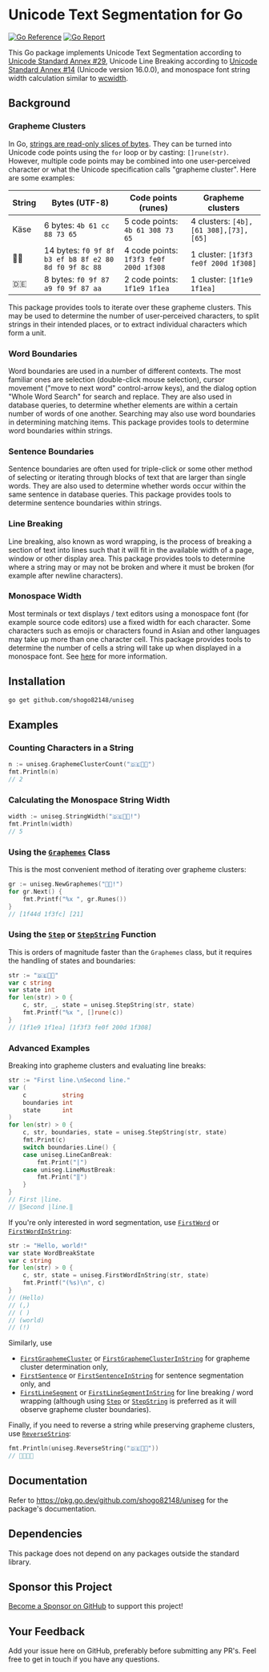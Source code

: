 # Unicode Text Segmentation for Go

[![Go Reference](https://pkg.go.dev/badge/github.com/shogo82148/uniseg.svg)](https://pkg.go.dev/github.com/shogo82148/uniseg)
[![Go Report](https://img.shields.io/badge/go%20report-A%2B-brightgreen.svg)](https://goreportcard.com/report/github.com/shogo82148/uniseg)

This Go package implements Unicode Text Segmentation according to [Unicode Standard Annex #29](https://www.unicode.org/reports/tr29/tr29-43.html), Unicode Line Breaking according to [Unicode Standard Annex #14](https://www.unicode.org/reports/tr14/tr14-51.html) (Unicode version 16.0.0), and monospace font string width calculation similar to [wcwidth](https://man7.org/linux/man-pages/man3/wcwidth.3.html).

## Background

### Grapheme Clusters

In Go, [strings are read-only slices of bytes](https://go.dev/blog/strings). They can be turned into Unicode code points using the `for` loop or by casting: `[]rune(str)`. However, multiple code points may be combined into one user-perceived character or what the Unicode specification calls "grapheme cluster". Here are some examples:

| String | Bytes (UTF-8)                                         | Code points (runes)                    | Grapheme clusters                     |
| ------ | ----------------------------------------------------- | -------------------------------------- | ------------------------------------- |
| Käse   | 6 bytes: `4b 61 cc 88 73 65`                          | 5 code points: `4b 61 308 73 65`       | 4 clusters: `[4b],[61 308],[73],[65]` |
| 🏳️‍🌈     | 14 bytes: `f0 9f 8f b3 ef b8 8f e2 80 8d f0 9f 8c 88` | 4 code points: `1f3f3 fe0f 200d 1f308` | 1 cluster: `[1f3f3 fe0f 200d 1f308]`  |
| 🇩🇪     | 8 bytes: `f0 9f 87 a9 f0 9f 87 aa`                    | 2 code points: `1f1e9 1f1ea`           | 1 cluster: `[1f1e9 1f1ea]`            |

This package provides tools to iterate over these grapheme clusters. This may be used to determine the number of user-perceived characters, to split strings in their intended places, or to extract individual characters which form a unit.

### Word Boundaries

Word boundaries are used in a number of different contexts. The most familiar ones are selection (double-click mouse selection), cursor movement ("move to next word" control-arrow keys), and the dialog option "Whole Word Search" for search and replace. They are also used in database queries, to determine whether elements are within a certain number of words of one another. Searching may also use word boundaries in determining matching items. This package provides tools to determine word boundaries within strings.

### Sentence Boundaries

Sentence boundaries are often used for triple-click or some other method of selecting or iterating through blocks of text that are larger than single words. They are also used to determine whether words occur within the same sentence in database queries. This package provides tools to determine sentence boundaries within strings.

### Line Breaking

Line breaking, also known as word wrapping, is the process of breaking a section of text into lines such that it will fit in the available width of a page, window or other display area. This package provides tools to determine where a string may or may not be broken and where it must be broken (for example after newline characters).

### Monospace Width

Most terminals or text displays / text editors using a monospace font (for example source code editors) use a fixed width for each character. Some characters such as emojis or characters found in Asian and other languages may take up more than one character cell. This package provides tools to determine the number of cells a string will take up when displayed in a monospace font. See [here](https://pkg.go.dev/github.com/shogo82148/uniseg#hdr-Monospace_Width) for more information.

## Installation

```bash
go get github.com/shogo82148/uniseg
```

## Examples

### Counting Characters in a String

```go
n := uniseg.GraphemeClusterCount("🇩🇪🏳️‍🌈")
fmt.Println(n)
// 2
```

### Calculating the Monospace String Width

```go
width := uniseg.StringWidth("🇩🇪🏳️‍🌈!")
fmt.Println(width)
// 5
```

### Using the [`Graphemes`](https://pkg.go.dev/github.com/shogo82148/uniseg#Graphemes) Class

This is the most convenient method of iterating over grapheme clusters:

```go
gr := uniseg.NewGraphemes("👍🏼!")
for gr.Next() {
	fmt.Printf("%x ", gr.Runes())
}
// [1f44d 1f3fc] [21]
```

### Using the [`Step`](https://pkg.go.dev/github.com/shogo82148/uniseg#Step) or [`StepString`](https://pkg.go.dev/github.com/shogo82148/uniseg#StepString) Function

This is orders of magnitude faster than the `Graphemes` class, but it requires the handling of states and boundaries:

```go
str := "🇩🇪🏳️‍🌈"
var c string
var state int
for len(str) > 0 {
	c, str, _, state = uniseg.StepString(str, state)
	fmt.Printf("%x ", []rune(c))
}
// [1f1e9 1f1ea] [1f3f3 fe0f 200d 1f308]
```

### Advanced Examples

Breaking into grapheme clusters and evaluating line breaks:

```go
str := "First line.\nSecond line."
var (
	c          string
	boundaries int
	state      int
)
for len(str) > 0 {
	c, str, boundaries, state = uniseg.StepString(str, state)
	fmt.Print(c)
	switch boundaries.Line() {
	case uniseg.LineCanBreak:
		fmt.Print("|")
	case uniseg.LineMustBreak:
		fmt.Print("‖")
	}
}
// First |line.
// ‖Second |line.‖
```

If you're only interested in word segmentation, use [`FirstWord`](https://pkg.go.dev/github.com/shogo82148/uniseg#FirstWord) or [`FirstWordInString`](https://pkg.go.dev/github.com/shogo82148/uniseg#FirstWordInString):

```go
str := "Hello, world!"
var state WordBreakState
var c string
for len(str) > 0 {
	c, str, state = uniseg.FirstWordInString(str, state)
	fmt.Printf("(%s)\n", c)
}
// (Hello)
// (,)
// ( )
// (world)
// (!)
```

Similarly, use

- [`FirstGraphemeCluster`](https://pkg.go.dev/github.com/shogo82148/uniseg#FirstGraphemeCluster) or [`FirstGraphemeClusterInString`](https://pkg.go.dev/github.com/shogo82148/uniseg#FirstGraphemeClusterInString) for grapheme cluster determination only,
- [`FirstSentence`](https://pkg.go.dev/github.com/shogo82148/uniseg#FirstSentence) or [`FirstSentenceInString`](https://pkg.go.dev/github.com/shogo82148/uniseg#FirstSentenceInString) for sentence segmentation only, and
- [`FirstLineSegment`](https://pkg.go.dev/github.com/shogo82148/uniseg#FirstLineSegment) or [`FirstLineSegmentInString`](https://pkg.go.dev/github.com/shogo82148/uniseg#FirstLineSegmentInString) for line breaking / word wrapping (although using [`Step`](https://pkg.go.dev/github.com/shogo82148/uniseg#Step) or [`StepString`](https://pkg.go.dev/github.com/shogo82148/uniseg#StepString) is preferred as it will observe grapheme cluster boundaries).

Finally, if you need to reverse a string while preserving grapheme clusters, use [`ReverseString`](https://pkg.go.dev/github.com/shogo82148/uniseg#ReverseString):

```go
fmt.Println(uniseg.ReverseString("🇩🇪🏳️‍🌈"))
// 🏳️‍🌈🇩🇪
```

## Documentation

Refer to https://pkg.go.dev/github.com/shogo82148/uniseg for the package's documentation.

## Dependencies

This package does not depend on any packages outside the standard library.

## Sponsor this Project

[Become a Sponsor on GitHub](https://github.com/sponsors/rivo?metadata_source=uniseg_readme) to support this project!

## Your Feedback

Add your issue here on GitHub, preferably before submitting any PR's. Feel free to get in touch if you have any questions.
